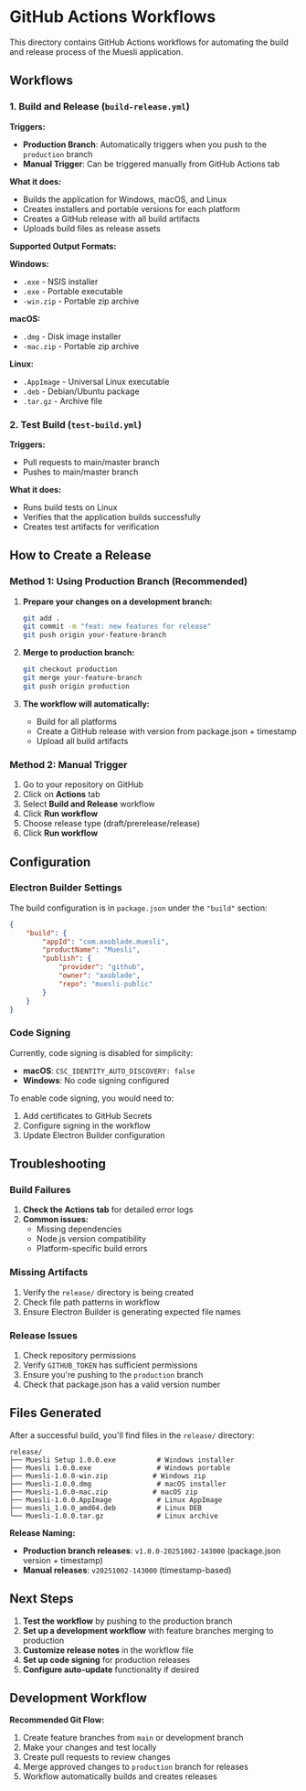 # GitHub Actions Workflows

This directory contains GitHub Actions workflows for automating the build and release process of the Muesli application.

## Workflows

### 1. Build and Release (`build-release.yml`)

**Triggers:**
- **Production Branch**: Automatically triggers when you push to the `production` branch
- **Manual Trigger**: Can be triggered manually from GitHub Actions tab

**What it does:**

- Builds the application for Windows, macOS, and Linux
- Creates installers and portable versions for each platform
- Creates a GitHub release with all build artifacts
- Uploads build files as release assets

**Supported Output Formats:**

**Windows:**

- `.exe` - NSIS installer
- `.exe` - Portable executable
- `-win.zip` - Portable zip archive

**macOS:**

- `.dmg` - Disk image installer
- `-mac.zip` - Portable zip archive

**Linux:**

- `.AppImage` - Universal Linux executable
- `.deb` - Debian/Ubuntu package
- `.tar.gz` - Archive file

### 2. Test Build (`test-build.yml`)

**Triggers:**

- Pull requests to main/master branch
- Pushes to main/master branch

**What it does:**

- Runs build tests on Linux
- Verifies that the application builds successfully
- Creates test artifacts for verification

## How to Create a Release

### Method 1: Using Production Branch (Recommended)

1. **Prepare your changes on a development branch:**
   ```bash
   git add .
   git commit -m "feat: new features for release"
   git push origin your-feature-branch
   ```

2. **Merge to production branch:**
   ```bash
   git checkout production
   git merge your-feature-branch
   git push origin production
   ```

3. **The workflow will automatically:**
   - Build for all platforms
   - Create a GitHub release with version from package.json + timestamp
   - Upload all build artifacts

### Method 2: Manual Trigger

1. Go to your repository on GitHub
2. Click on **Actions** tab
3. Select **Build and Release** workflow
4. Click **Run workflow**
5. Choose release type (draft/prerelease/release)
6. Click **Run workflow**

## Configuration

### Electron Builder Settings

The build configuration is in `package.json` under the `"build"` section:

```json
{
	"build": {
		"appId": "com.axoblade.muesli",
		"productName": "Muesli",
		"publish": {
			"provider": "github",
			"owner": "axoblade",
			"repo": "muesli-public"
		}
	}
}
```

### Code Signing

Currently, code signing is disabled for simplicity:

- **macOS**: `CSC_IDENTITY_AUTO_DISCOVERY: false`
- **Windows**: No code signing configured

To enable code signing, you would need to:

1. Add certificates to GitHub Secrets
2. Configure signing in the workflow
3. Update Electron Builder configuration

## Troubleshooting

### Build Failures

1. **Check the Actions tab** for detailed error logs
2. **Common issues:**
   - Missing dependencies
   - Node.js version compatibility
   - Platform-specific build errors

### Missing Artifacts

1. Verify the `release/` directory is being created
2. Check file path patterns in workflow
3. Ensure Electron Builder is generating expected file names

### Release Issues

1. Check repository permissions
2. Verify `GITHUB_TOKEN` has sufficient permissions
3. Ensure you're pushing to the `production` branch
4. Check that package.json has a valid version number

## Files Generated

After a successful build, you'll find files in the `release/` directory:

```
release/
├── Muesli Setup 1.0.0.exe          # Windows installer
├── Muesli 1.0.0.exe                # Windows portable
├── Muesli-1.0.0-win.zip           # Windows zip
├── Muesli-1.0.0.dmg                # macOS installer
├── Muesli-1.0.0-mac.zip           # macOS zip
├── Muesli-1.0.0.AppImage           # Linux AppImage
├── muesli_1.0.0_amd64.deb          # Linux DEB
└── Muesli-1.0.0.tar.gz             # Linux archive
```

**Release Naming:**
- **Production branch releases**: `v1.0.0-20251002-143000` (package.json version + timestamp)
- **Manual releases**: `v20251002-143000` (timestamp-based)

## Next Steps

1. **Test the workflow** by pushing to the production branch
2. **Set up a development workflow** with feature branches merging to production
3. **Customize release notes** in the workflow file
4. **Set up code signing** for production releases
5. **Configure auto-update** functionality if desired

## Development Workflow

**Recommended Git Flow:**
1. Create feature branches from `main` or development branch
2. Make your changes and test locally
3. Create pull requests to review changes
4. Merge approved changes to `production` branch for releases
5. Workflow automatically builds and creates releases
